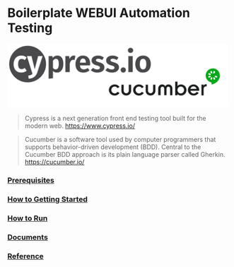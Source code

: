 #  Boilerplate WEBUI Automation Testing

<img src="docs/img/cypress_cucumber_logo.png" width="500"/>

> Cypress is a next generation front end testing tool built for the modern web. https://www.cypress.io/

> Cucumber is a software tool used by computer programmers that supports behavior-driven development (BDD). Central to the Cucumber BDD approach is its plain language parser called Gherkin. https://cucumber.io/

### [Prerequisites](../../../)

### [How to Getting Started](../../../)

### [How to Run](../../../)

### [Documents](docs)

### [Reference](../../../)
